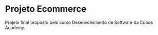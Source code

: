 # Projeto Ecommerce

Projeto final proposto pelo curso Desenvolvimento de Software da Cubos Academy.
